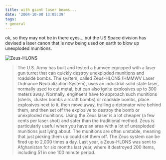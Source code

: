 ```yaml
---
title: with giant laser beams...
date: '2004-10-08 13:05:39'
tags:
- general
---
```


ok, so they may not be in there eyes... but the US Space division has devised a laser canon that is now being used on earth to blow up unexploded munitions.

<img src="http://www.webmutants.com/strategypage/zeus.jpg" alt="Zeus-HLONS" />

<blockquote>The U.S. Army has built and tested a humvee equipped with a laser gun turret that can quickly destroy unexploded munitions and roadside bombs. The system, called Zeus-HLONS (HMMWV Laser Ordnance Neutralization System), uses an industrial solid state laser, normally used to cut metal, but can also ignite explosives up to 300 meters away. Normally, engineers have to approach such munitions (shells, cluster bombs aircraft bombs) or roadside bombs, place explosives next to it, then move away, trailing a detonator wire behind them, and then set off the explosive to destroy the bomb or unexploded munitions. Using the Zeus laser is a lot cheaper (a few cents per laser shot) and safer than the traditional method. Zeus is particularly useful when you have an area with a lot of unexploded munitions just lying about. The munitions are often unstable, meaning that just picking them up could set them off. The Zeus system can be fired up to 2,000 times a day. Last year, a Zeus-HLONS was sent to Afghanistan for six months last year, where it destroyed 200 items, including 51 in one 100 minute period. </blockquote>

